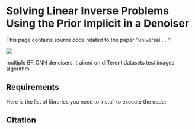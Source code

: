 # Solving Linear Inverse Problems Using the Prior Implicit in a Denoiser

This page contains source code related to the paper "universal ... ": 

![](https://en.wikipedia.org/wiki/Manifold#/media/File:BoysSurfaceTopView.PNG)

multiple BF_CNN denoisers, trained on different datasets
test images 
algorithm 

## Requirements 
Here is the list of libraries you need to install to execute the code:


## Citation

